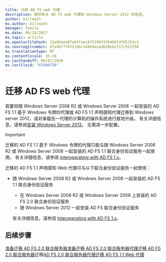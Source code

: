 ```yaml
---
title: 迁移 AD FS web 代理
description: 提供有关 AD FS web 代理到 Windows Server 2012 的信息。
author: billmath
ms.author: billmath
manager: femila
ms.date: 06/28/2017
ms.topic: article
ms.openlocfilehash: 23e80eee87eb5faac875298f4264607df65253c3
ms.sourcegitcommit: dfa48f77b751dbc34409aced628eb2f17c912f08
ms.translationtype: MT
ms.contentlocale: zh-CN
ms.lasthandoff: 08/07/2020
ms.locfileid: "87940739"
---
```

# <a name="migrate-the-ad-fs-web-agent"></a>迁移 AD FS web 代理

若要将随 Windows Server 2008 R2 或 Windows Server 2008 一起安装的 AD FS 1.1 基于 Windows 令牌的代理或 AD FS 1.1 声明感知代理迁移到 Windows server 2012，请对承载任一代理的计算机的操作系统进行就地升级。 有关详细信息，请参阅[安装 Windows Server 2012](/previous-versions/windows/it-pro/windows-server-2012-R2-and-2012/jj134246(v=ws.11))。 无需进一步配置。

> [!IMPORTANT]
>  迁移的 AD FS 1.1 基于 Windows 令牌的代理只能与随 Windows Server 2008 R2 或 Windows Server 2008 一起安装的 AD FS 1.1 联合身份验证服务一起使用。 有关详细信息，请参阅 [Interoperating with AD FS 1.x](Interoperating-with-AD-FS-1.x.md)。
>
>  迁移的 AD FS 1.1 声明感知 Web 代理可与以下联合身份验证服务一起使用：
>
> - 随 Windows Server 2008 R2 或 Windows Server 2008 一起安装的 AD FS 1.1 联合身份验证服务
>   -   在 Windows Server 2008 R2 或 Windows Server 2008 上安装的 AD FS 2.0 联合身份验证服务
>   -   随 Windows Server 2012 一起安装 AD FS 联合身份验证服务
>
>   有关详细信息，请参阅 [Interoperating with AD FS 1.x](Interoperating-with-AD-FS-1.x.md)。


## <a name="next-steps"></a>后续步骤
 [准备迁移 AD FS 2.0 联合服务器](prepare-to-migrate-ad-fs-fed-server.md)[准备迁移 AD FS 2.0 联合服务器代理](prepare-to-migrate-ad-fs-fed-proxy.md)[迁移 AD FS 2.0 联合服务器](migrate-the-ad-fs-fed-server.md)迁移[AD FS 2.0 联合服务器代理](migrate-the-ad-fs-2-fed-server-proxy.md)[迁移 AD FS 1.1 Web 代理](migrate-the-ad-fs-web-agent.md)
